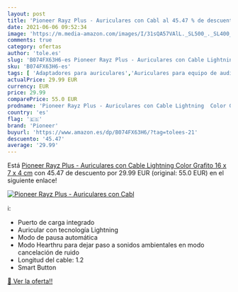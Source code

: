 ```yaml
---
layout: post
title: 'Pioneer Rayz Plus - Auriculares con Cabl al 45.47 % de descuento'
date: 2021-06-06 09:52:34
image: 'https://m.media-amazon.com/images/I/31sQA57VAlL._SL500_._SL400_.jpg'
comments: true
category: ofertas
author: 'tole.es'
slug: 'B074FX63H6-es Pioneer Rayz Plus - Auriculares con Cable Lightning Color...'
sku: 'B074FX63H6-es'
tags: [ 'Adaptadores para auriculares','Auriculares para equipo de audio','Auriculares y accesorios','Electrónica','auriculares','pioneer', ]
actualPrice: 29.99 EUR
currency: EUR
price: 29.99
comparePrice: 55.0 EUR
prodname: 'Pioneer Rayz Plus - Auriculares con Cable Lightning  Color Grafito  16 x 7 x 4 cm'
country: 'es'
flag: '🇪🇸'
brand: 'Pioneer'
buyurl: 'https://www.amazon.es/dp/B074FX63H6/?tag=tolees-21'
descuento: '45.47'
average: '29.99'
---
```


Está [Pioneer Rayz Plus - Auriculares con Cable Lightning  Color Grafito  16 x 7 x 4 cm](https://www.amazon.es/dp/B074FX63H6/?tag=tolees-21) con 45.47 de descuento por 29.99 EUR (original: 55.0 EUR) en el siguiente enlace!

[![Pioneer Rayz Plus - Auriculares con Cabl](https://m.media-amazon.com/images/I/31sQA57VAlL._SL500_._SL400_.jpg)](https://www.amazon.es/dp/B074FX63H6/?tag=tolees-21)

ℹ️:

- Puerto de carga integrado
- Auricular con tecnología Lightning
- Modo de pausa automática
- Modo Hearthru para dejar paso a sonidos ambientales en modo cancelación de ruido
- Longitud del cable: 1.2
- Smart Button

[🛒 Ver la oferta!!](https://www.amazon.es/dp/B074FX63H6/?tag=tolees-21)
